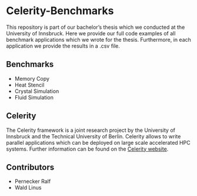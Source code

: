 # Celerity-Benchmarks

This repository is part of our bachelor’s thesis which we conducted at the University of Innsbruck. Here we provide our full code examples of all benchmark applications which we wrote for the thesis. Furthermore, in each application we provide the results in a .csv file.

## Benchmarks

- Memory Copy
- Heat Stencil
- Crystal Simulation
- Fluid Simulation

## Celerity

The Celerity framework is a joint research project by the University of Innsbruck and the Technical University of Berlin. Celerity allows to write parallel applications which can be deployed on large scale accelerated HPC systems. Further information can be found on the [Celerity website](https://celerity.github.io/).

## Contributors

- Pernecker Ralf
- Wald Linus
